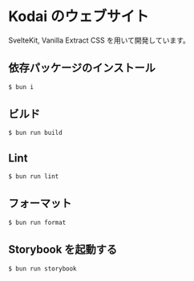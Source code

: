 # Kodai のウェブサイト

SvelteKit, Vanilla Extract CSS を用いて開発しています。

## 依存パッケージのインストール

```bash
$ bun i
```

## ビルド

```bash
$ bun run build
```

## Lint

```bash
$ bun run lint
```

## フォーマット

```bash
$ bun run format
```

## Storybook を起動する

```bash
$ bun run storybook
```
